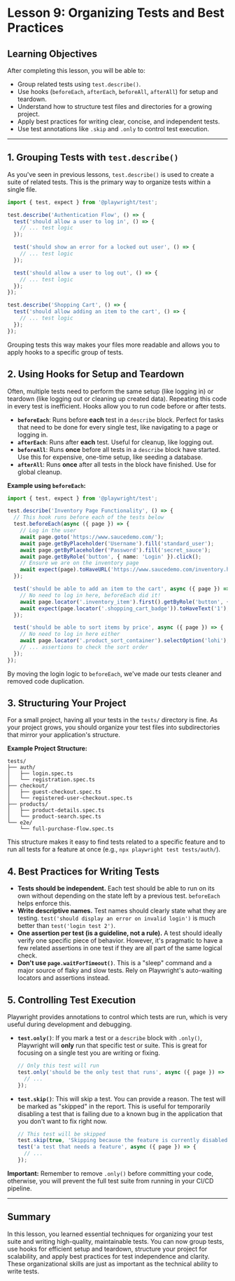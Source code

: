 # Lesson 9: Organizing Tests and Best Practices

## Learning Objectives
After completing this lesson, you will be able to:
- Group related tests using `test.describe()`.
- Use hooks (`beforeEach`, `afterEach`, `beforeAll`, `afterAll`) for setup and teardown.
- Understand how to structure test files and directories for a growing project.
- Apply best practices for writing clear, concise, and independent tests.
- Use test annotations like `.skip` and `.only` to control test execution.

---

## 1. Grouping Tests with `test.describe()`

As you've seen in previous lessons, `test.describe()` is used to create a suite of related tests. This is the primary way to organize tests within a single file.

```typescript
import { test, expect } from '@playwright/test';

test.describe('Authentication Flow', () => {
  test('should allow a user to log in', () => {
    // ... test logic
  });

  test('should show an error for a locked out user', () => {
    // ... test logic
  });

  test('should allow a user to log out', () => {
    // ... test logic
  });
});

test.describe('Shopping Cart', () => {
  test('should allow adding an item to the cart', () => {
    // ... test logic
  });
});
```
Grouping tests this way makes your files more readable and allows you to apply hooks to a specific group of tests.

## 2. Using Hooks for Setup and Teardown

Often, multiple tests need to perform the same setup (like logging in) or teardown (like logging out or cleaning up created data). Repeating this code in every test is inefficient. Hooks allow you to run code before or after tests.

- **`beforeEach`**: Runs before **each** test in a `describe` block. Perfect for tasks that need to be done for every single test, like navigating to a page or logging in.
- **`afterEach`**: Runs after **each** test. Useful for cleanup, like logging out.
- **`beforeAll`**: Runs **once** before all tests in a `describe` block have started. Use this for expensive, one-time setup, like seeding a database.
- **`afterAll`**: Runs **once** after all tests in the block have finished. Use for global cleanup.

**Example using `beforeEach`:**

```typescript
import { test, expect } from '@playwright/test';

test.describe('Inventory Page Functionality', () => {
  // This hook runs before each of the tests below
  test.beforeEach(async ({ page }) => {
    // Log in the user
    await page.goto('https://www.saucedemo.com/');
    await page.getByPlaceholder('Username').fill('standard_user');
    await page.getByPlaceholder('Password').fill('secret_sauce');
    await page.getByRole('button', { name: 'Login' }).click();
    // Ensure we are on the inventory page
    await expect(page).toHaveURL('https://www.saucedemo.com/inventory.html');
  });

  test('should be able to add an item to the cart', async ({ page }) => {
    // No need to log in here, beforeEach did it!
    await page.locator('.inventory_item').first().getByRole('button', { name: 'Add to cart' }).click();
    await expect(page.locator('.shopping_cart_badge')).toHaveText('1');
  });

  test('should be able to sort items by price', async ({ page }) => {
    // No need to log in here either
    await page.locator('.product_sort_container').selectOption('lohi');
    // ... assertions to check the sort order
  });
});
```
By moving the login logic to `beforeEach`, we've made our tests cleaner and removed code duplication.

## 3. Structuring Your Project

For a small project, having all your tests in the `tests/` directory is fine. As your project grows, you should organize your test files into subdirectories that mirror your application's structure.

**Example Project Structure:**
```
tests/
├── auth/
│   ├── login.spec.ts
│   └── registration.spec.ts
├── checkout/
│   ├── guest-checkout.spec.ts
│   └── registered-user-checkout.spec.ts
├── products/
│   ├── product-details.spec.ts
│   └── product-search.spec.ts
└── e2e/
    └── full-purchase-flow.spec.ts
```
This structure makes it easy to find tests related to a specific feature and to run all tests for a feature at once (e.g., `npx playwright test tests/auth/`).

## 4. Best Practices for Writing Tests

- **Tests should be independent.** Each test should be able to run on its own without depending on the state left by a previous test. `beforeEach` helps enforce this.
- **Write descriptive names.** Test names should clearly state what they are testing. `test('should display an error on invalid login')` is much better than `test('login test 2')`.
- **One assertion per test (is a guideline, not a rule).** A test should ideally verify one specific piece of behavior. However, it's pragmatic to have a few related assertions in one test if they are all part of the same logical check.
- **Don't use `page.waitForTimeout()`**. This is a "sleep" command and a major source of flaky and slow tests. Rely on Playwright's auto-waiting locators and assertions instead.

## 5. Controlling Test Execution

Playwright provides annotations to control which tests are run, which is very useful during development and debugging.

- **`test.only()`**: If you mark a test or a `describe` block with `.only()`, Playwright will **only** run that specific test or suite. This is great for focusing on a single test you are writing or fixing.

  ```typescript
  // Only this test will run
  test.only('should be the only test that runs', async ({ page }) => {
    // ...
  });
  ```

- **`test.skip()`**: This will skip a test. You can provide a reason. The test will be marked as "skipped" in the report. This is useful for temporarily disabling a test that is failing due to a known bug in the application that you don't want to fix right now.

  ```typescript
  // This test will be skipped
  test.skip(true, 'Skipping because the feature is currently disabled.');
  test('a test that needs a feature', async ({ page }) => {
    // ...
  });
  ```

**Important:** Remember to remove `.only()` before committing your code, otherwise, you will prevent the full test suite from running in your CI/CD pipeline.

---

## Summary

In this lesson, you learned essential techniques for organizing your test suite and writing high-quality, maintainable tests. You can now group tests, use hooks for efficient setup and teardown, structure your project for scalability, and apply best practices for test independence and clarity. These organizational skills are just as important as the technical ability to write tests.